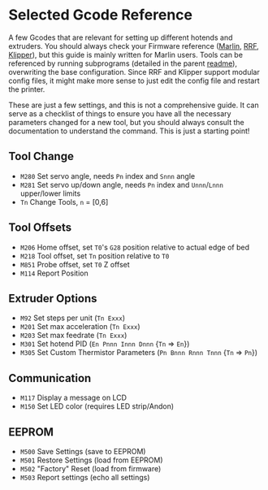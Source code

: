 # Selected Gcode Reference

A few Gcodes that are relevant for setting up different hotends and extruders.  You should always check your Firmware reference ([Marlin](https://marlinfw.org/meta/gcode/), [RRF](https://duet3d.dozuki.com/Wiki/Gcode), [Klipper](https://www.klipper3d.org/G-Codes.html)), but this guide is mainly written for Marlin users.  Tools can be referenced by running subprograms (detailed in the parent [readme](/Tool_Setup/readme.md)), overwriting the base configuration.  Since RRF and Klipper support modular config files, it might make more sense to just edit the config file and restart the printer.

These are just a few settings, and this is not a comprehensive guide.  It can serve as a checklist of things to ensure you have all the necessary parameters changed for a new tool, but you should always consult the documentation to understand the command.  This is just a starting point!

## Tool Change

- `M280` Set servo angle, needs `Pn` index and `Snnn` angle
- `M281` Set servo up/down angle, needs `Pn` index and `Unnn`/`Lnnn` upper/lower limits
- `Tn` Change Tools, `n` = [0,6]

## Tool Offsets

- `M206` Home offset, set `T0`'s `G28` position relative to actual edge of bed
- `M218` Tool offset, set `Tn` position relative to `T0`
- `M851` Probe offset, set `T0` Z offset
- `M114` Report Position

## Extruder Options

- `M92` Set steps per unit (`Tn Exxx`)
- `M201` Set max acceleration (`Tn Exxx`)
- `M203` Set max feedrate (`Tn Exxx`)
- `M301` Set hotend PID (`En Pnnn Innn Dnnn` {`Tn` => `En`})
- `M305` Set Custom Thermistor Parameters (`Pn Bnnn Rnnn Tnnn` {`Tn` => `Pn`})



## Communication

- `M117` Display a message on LCD
- `M150` Set LED color (requires LED strip/Andon)

## EEPROM

- `M500` Save Settings (save to EEPROM)
- `M501` Restore Settings (load from EEPROM)
- `M502` "Factory" Reset (load from firmware)
- `M503` Report settings (echo all settings)